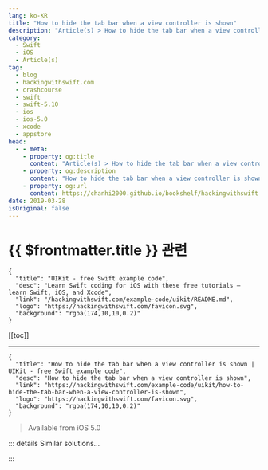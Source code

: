 ```yaml
---
lang: ko-KR
title: "How to hide the tab bar when a view controller is shown"
description: "Article(s) > How to hide the tab bar when a view controller is shown"
category:
  - Swift
  - iOS
  - Article(s)
tag: 
  - blog
  - hackingwithswift.com
  - crashcourse
  - swift
  - swift-5.10
  - ios
  - ios-5.0
  - xcode
  - appstore
head:
  - - meta:
    - property: og:title
      content: "Article(s) > How to hide the tab bar when a view controller is shown"
    - property: og:description
      content: "How to hide the tab bar when a view controller is shown"
    - property: og:url
      content: https://chanhi2000.github.io/bookshelf/hackingwithswift.com/example-code/uikit/how-to-hide-the-tab-bar-when-a-view-controller-is-shown.html
date: 2019-03-28
isOriginal: false
---
```


# {{ $frontmatter.title }} 관련

```component VPCard
{
  "title": "UIKit - free Swift example code",
  "desc": "Learn Swift coding for iOS with these free tutorials – learn Swift, iOS, and Xcode",
  "link": "/hackingwithswift.com/example-code/uikit/README.md",
  "logo": "https://hackingwithswift.com/favicon.svg",
  "background": "rgba(174,10,10,0.2)"
}
```

[[toc]]

---

```component VPCard
{
  "title": "How to hide the tab bar when a view controller is shown | UIKit - free Swift example code",
  "desc": "How to hide the tab bar when a view controller is shown",
  "link": "https://hackingwithswift.com/example-code/uikit/how-to-hide-the-tab-bar-when-a-view-controller-is-shown",
  "logo": "https://hackingwithswift.com/favicon.svg",
  "background": "rgba(174,10,10,0.2)"
}
```

> Available from iOS 5.0

<!-- TODO: 작성 -->

<!--
If you’re using `UITabBarController` to display a tab strip at the bottom of your user interface, the default behavior for iOS is to display the tabs at all times – even if the user has navigated deep into a `UINavigationController` in one of the tabs.

If you don’t want that behavior, you should set `hidesBottomBarWhenPushed` to true where applicable. This will hide the tab bar along with any toolbars you had showing, but only when a view controller is pushed onto the navigation stack. This allows you to show the tab bar at first, then hide it when you need more room.

If you’re using segues, the best place to set this property is inside the `prepare(for:)` method, where you configure any other properties in your destination view controller:

```swift
override func prepare(for segue: UIStoryboardSegue, sender: Any?) {
    self.hidesBottomBarWhenPushed = true
}
```

If you aren’t using segues, you will usually need to override the initializer for your view controller and set `hidesBottomBarWhenPushed` to true there, like this:

```swift
override init(nibName nibNameOrNil: String?, bundle nibBundleOrNil: Bundle?) {
    super.init(nibName: nibNameOrNil, bundle: nibBundleOrNil)
    hidesBottomBarWhenPushed = true
}
```

-->

::: details Similar solutions…

<!--
/quick-start/swiftui/how-to-hide-the-tab-bar-navigation-bar-or-other-toolbars">How to hide the tab bar, navigation bar, or other toolbars 
/example-code/uikit/how-do-you-show-a-modal-view-controller-when-a-uitabbarcontroller-tab-is-tapped">How do you show a modal view controller when a UITabBarController tab is tapped? 
/quick-start/swiftui/how-to-embed-views-in-a-tab-bar-using-tabview">How to embed views in a tab bar using TabView 
/quick-start/swiftui/how-to-run-an-asynchronous-task-when-a-view-is-shown">How to run an asynchronous task when a view is shown 
/quick-start/swiftui/how-to-control-which-navigationsplitview-column-is-shown-in-compact-layouts">How to control which NavigationSplitView column is shown in compact layouts</a>
-->

:::

